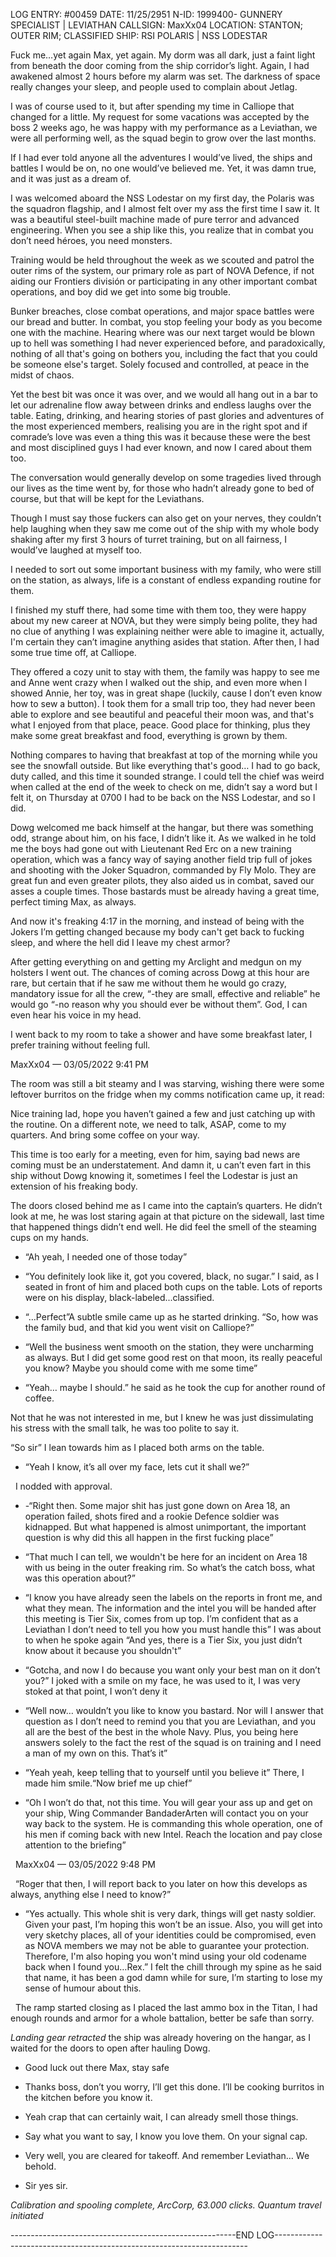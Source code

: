 LOG ENTRY: #00459
DATE: 11/25/2951
N-ID: 1999400- GUNNERY SPECIALIST | LEVIATHAN
CALLSIGN: MaxXx04
LOCATION: STANTON; OUTER RIM; CLASSIFIED
SHIP: RSI POLARIS | NSS LODESTAR

  

Fuck me…yet again Max, yet again. My dorm was all dark, just a faint light from beneath the door coming from the ship corridor’s light. Again, I had awakened almost 2 hours before my alarm was set. The darkness of space really changes your sleep, and people used to complain about Jetlag.

  

I was of course used to it, but after spending my time in Calliope that changed for a little. My request for some vacations was accepted by the boss 2 weeks ago, he was happy with my performance as a Leviathan, we were all performing well, as the squad begin to grow over the last months.

If I had ever told anyone all the adventures I would’ve lived, the ships and battles I would be on, no one would’ve believed me. Yet, it was damn true, and it was just as a dream of.

  

I was welcomed aboard the NSS Lodestar on my first day, the Polaris was the squadron flagship, and I almost felt over my ass the first time I saw it. It was a beautiful steel-built machine made of pure terror and advanced engineering. When you see a ship like this, you realize that in combat you don’t need héroes, you need monsters.

Training would be held throughout the week as we scouted and patrol the outer rims of the system, our primary role as part of NOVA Defence, if not aiding our Frontiers división or participating in any other important combat operations, and boy did we get into some big trouble.

Bunker breaches, close combat operations, and major space battles were our bread and butter. In combat, you stop feeling your body as you become one with the machine. Hearing where was our next target would be blown up to hell was something I had never experienced before, and paradoxically, nothing of all that's going on bothers you, including the fact that you could be someone else's target. Solely focused and controlled, at peace in the midst of chaos.

  

Yet the best bit was once it was over, and we would all hang out in a bar to let our adrenaline flow away between drinks and endless laughs over the table. Eating, drinking, and hearing stories of past glories and adventures of the most experienced members, realising you are in the right spot and if comrade’s love was even a thing this was it because these were the best and most disciplined guys I had ever known, and now I cared about them too.

The conversation would generally develop on some tragedies lived through our lives as the time went by, for those who hadn’t already gone to bed of course, but that will be kept for the Leviathans.

  

Though I must say those fuckers can also get on your nerves, they couldn’t help laughing when they saw me come out of the ship with my whole body shaking after my first 3 hours of turret training, but on all fairness, I would’ve laughed at myself too.

I needed to sort out some important business with my family, who were still on the station, as always, life is a constant of endless expanding routine for them.

I finished my stuff there, had some time with them too, they were happy about my new career at NOVA, but they were simply being polite, they had no clue of anything I was explaining neither were able to imagine it, actually, I'm certain they can’t imagine anything asides that station. After then, I had some true time off, at Calliope.

  

They offered a cozy unit to stay with them, the family was happy to see me and Anne went crazy when I walked out the ship, and even more when I showed Annie, her toy, was in great shape (luckily, cause I don’t even know how to sew a button). I took them for a small trip too, they had never been able to explore and see beautiful and peaceful their moon was, and that's what I enjoyed from that place, peace. Good place for thinking, plus they make some great breakfast and food, everything is grown by them.

  

Nothing compares to having that breakfast at top of the morning while you see the snowfall outside. But like everything that's good… I had to go back, duty called, and this time it sounded strange. I could tell the chief was weird when called at the end of the week to check on me, didn’t say a word but I felt it, on Thursday at 0700 I had to be back on the NSS Lodestar, and so I did.

Dowg welcomed me back himself at the hangar, but there was something odd, strange about him, on his face, I didn’t like it. As we walked in he told me the boys had gone out with Lieutenant Red Erc on a new training operation, which was a fancy way of saying another field trip full of jokes and shooting with the Joker Squadron, commanded by Fly Molo. They are great fun and even greater pilots, they also aided us in combat, saved our asses a couple times. Those bastards must be already having a great time, perfect timing Max, as always.

  

And now it's freaking 4:17 in the morning, and instead of being with the Jokers I’m getting changed because my body can't get back to fucking sleep, and where the hell did I leave my chest armor?

  

After getting everything on and getting my Arclight and medgun on my holsters I went out. The chances of coming across Dowg at this hour are rare, but certain that if he saw me without them he would go crazy, mandatory issue for all the crew, “-they are small, effective and reliable” he would go “-no reason why you should ever be without them”. God, I can even hear his voice in my head.

  

I went back to my room to take a shower and have some breakfast later, I prefer training without feeling full.

MaxXx04 — 03/05/2022 9:41 PM

The room was still a bit steamy and I was starving, wishing there were some leftover burritos on the fridge when my comms notification came up, it read:

  

Nice training lad, hope you haven’t gained a few and just catching up with the routine. On a different note, we need to talk, ASAP, come to my quarters. And bring some coffee on your way.

  

This time is too early for a meeting, even for him, saying bad news are coming must be an understatement. And damn it, u can’t even fart in this ship without Dowg knowing it, sometimes I feel the Lodestar is just an extension of his freaking body.

The doors closed behind me as I came into the captain’s quarters. He didn’t look at me, he was lost staring again at that picture on the sidewall, last time that happened things didn’t end well. He did feel the smell of the steaming cups on my hands.

  

- “Ah yeah, I needed one of those today”

- “You definitely look like it, got you covered, black, no sugar.” I said, as I seated in front of him and placed both cups on the table. Lots of reports were on his display, black-labeled...classified.

- “…Perfect”A subtle smile came up as he started drinking. “So, how was the family bud, and that kid you went visit on Calliope?”

- “Well the business went smooth on the station, they were uncharming as always. But I did get some good rest on that moon, its really peaceful you know? Maybe you should come with me some time”

- “Yeah… maybe I should.” he said as he took the cup for another round of coffee.

  

Not that he was not interested in me, but I knew he was just dissimulating his stress with the small talk, he was too polite to say it.

“So sir” I lean towards him as I placed both arms on the table.

  

- “Yeah I know, it’s all over my face, lets cut it shall we?”

  I nodded with approval.

  

* -“Right then. Some major shit has just gone down on Area 18, an operation failed, shots fired and a rookie Defence soldier was kidnapped. But what happened is almost unimportant, the important question is why did this all happen in the first fucking place”

  

- “That much I can tell, we wouldn't be here for an incident on Area 18 with us being in the outer freaking rim. So what’s the catch boss, what was this operation about?”

- “I know you have already seen the labels on the reports in front me, and what they mean. The information and the intel you will be handed after this meeting is Tier Six, comes from up top. I’m confident that as a Leviathan I don’t need to tell you how you must handle this” I was about to when he spoke again “And yes, there is a Tier Six, you just didn’t know about it because you shouldn't”

- “Gotcha, and now I do because you want only your best man on it don’t you?” I joked with a smile on my face, he was used to it, I was very stoked at that point, I won’t deny it

- “Well now… wouldn’t you like to know you bastard. Nor will I answer that question as I don’t need to remind you that you are Leviathan, and you all are the best of the best in the whole Navy. Plus, you being here answers solely to the fact the rest of the squad is on training and I need a man of my own on this. That’s it”

  

- “Yeah yeah, keep telling that to yourself until you believe it” There, I made him smile.“Now brief me up chief”

  

- “Oh I won’t do that, not this time. You will gear your ass up and get on your ship, Wing Commander BandaderArten will contact you on your way back to the system. He is commanding this whole operation, one of his men if coming back with new Intel. Reach the location and pay close attention to the briefing”

  MaxXx04 — 03/05/2022 9:48 PM

  “Roger that then, I will report back to you later on how this develops as always, anything else I need to know?”

  

- “Yes actually. This whole shit is very dark, things will get nasty soldier. Given your past, I’m hoping this won’t be an issue. Also, you will get into very sketchy places, all of your identities could be compromised, even as NOVA members we may not be able to guarantee your protection. Therefore, I'm also hoping you won't mind using your old codename back when I found you…Rex.” I felt the chill through my spine as he said that name, it has been a god damn while for sure, I’m starting to lose my sense of humour about this.

  The ramp started closing as I placed the last ammo box in the Titan, I had enough rounds and armor for a whole battalion, better be safe than sorry.

  

_Landing gear retracted_ the ship was already hovering on the hangar, as I waited for the doors to open after hauling Dowg.

  

- Good luck out there Max, stay safe

  

- Thanks boss, don’t you worry, I’ll get this done. I’ll be cooking burritos in the kitchen before you know it.

  

- Yeah crap that can certainly wait, I can already smell those things.

  

- Say what you want to say, I know you love them. On your signal cap.

  

- Very well, you are cleared for takeoff. And remember Leviathan… We behold.

  

- Sir yes sir.

  

_Calibration and spooling complete, ArcCorp, 63.000 clicks. Quantum travel initiated_

  

--------------------------------------------------------END LOG-----------------------------------------------------------------------